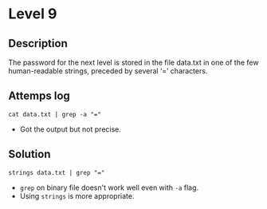 # Level 9

## Description

The password for the next level is stored in the file data.txt in one of the few human-readable strings, preceded by several ‘=’ characters.

## Attemps log

`cat data.txt | grep -a "="`
- Got the output but not precise.

## Solution

`strings data.txt | grep "="`
- `grep` on binary file doesn't work well even with `-a` flag.
- Using `strings` is more appropriate.
